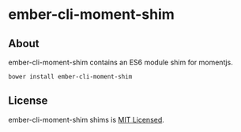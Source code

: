 ember-cli-moment-shim
===========

About
-----

ember-cli-moment-shim contains an ES6 module shim for momentjs.

`bower install ember-cli-moment-shim`


License
-------

ember-cli-moment-shim shims is [MIT Licensed](https://github.com/stefanpenner/ember-cli-shims/blob/master/LICENSE.md).
